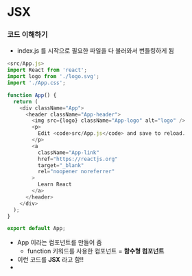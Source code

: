 # JSX

### 코드 이해하기

* index.js 를 시작으로 필요한 파일을 다 불러와서 번들링하게 됨

```js
<src/App.js>
import React from 'react';
import logo from './logo.svg';
import './App.css';

function App() {
  return (
    <div className="App">
      <header className="App-header">
        <img src={logo} className="App-logo" alt="logo" />
        <p>
          Edit <code>src/App.js</code> and save to reload.
        </p>
        <a
          className="App-link"
          href="https://reactjs.org"
          target="_blank"
          rel="noopener noreferrer"
        >
          Learn React
        </a>
      </header>
    </div>
  );
}

export default App;
```

* App 이라는 컴포넌트를 만들어 줌
  * function 키워드를 사용한 컴포넌트 = **함수형 컴포넌트**
* 이런 코드를 **JSX** 라고 함!!
* 


